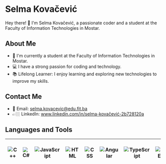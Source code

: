 # Selma Kovačević

Hey there! 👋 I'm Selma Kovačević, a passionate coder and a student at the Faculty of Information Technologies in Mostar.

## About Me

- 🌱 I'm currently a student at the Faculty of Information Technologies in Mostar.
- 💻 I have a strong passion for coding and technology.
- 📚 Lifelong Learner: I enjoy learning and exploring new technologies to improve my skills.

## Contact Me

- 📧 Email: selma.kovacevic@edu.fit.ba
- 👉🏼 LinkedIn: www.linkedin.com/in/selma-kovačević-2b728120a

## Languages and Tools

| ![C++](https://img.icons8.com/color/48/000000/c-plus-plus-logo.png) | ![C#](https://img.icons8.com/color/48/000000/c-sharp-logo.png) | ![JavaScript](https://img.icons8.com/color/48/000000/javascript.png) | ![HTML](https://img.icons8.com/color/48/000000/html-5.png) | ![CSS](https://img.icons8.com/color/48/000000/css3.png) | ![Angular](https://img.icons8.com/color/48/000000/angularjs.png) | ![TypeScript](https://img.icons8.com/color/48/000000/typescript.png) | ![.NET](https://img.icons8.com/color/48/net-framework.png) || ![Visual Studio](https://img.icons8.com/color/48/visual-studio--v2.png) | ![Visual Studio Code](https://img.icons8.com/color/48/000000/visual-studio-code-2019.png) | ![Visual Paradigm](https://img.icons8.com/clouds/100/visual-paradigm.png) | ![SQL](https://img.icons8.com/color/48/000000/sql.png) | ![Access](https://img.icons8.com/color/48/microsoft-access-2019.png) |
|---|---|---|---|---|---|---|---|---|---|---|---|---|---|






